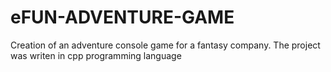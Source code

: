 # eFUN-ADVENTURE-GAME
Creation of an adventure console game for a fantasy company. The project was writen in cpp programming language
